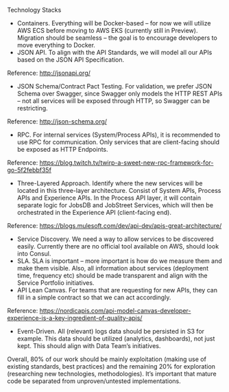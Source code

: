 Technology Stacks

-	Containers. Everything will be Docker-based – for now we will utilize AWS ECS before moving to AWS EKS (currently still in Preview). Migration should be seamless – the goal is to encourage developers to move everything to Docker.
-	JSON API. To align with the API Standards, we will model all our APIs based on the JSON API Specification. 

Reference: http://jsonapi.org/

-	JSON Schema/Contract Pact Testing. For validation, we prefer JSON Schema over Swagger, since Swagger only models the HTTP REST APIs – not all services will be exposed through HTTP, so Swagger can be restricting.

Reference: http://json-schema.org/

-	RPC. For internal services (System/Process APIs), it is recommended to use RPC for communication. Only services that are client-facing should be exposed as HTTP Endpoints.

Reference: https://blog.twitch.tv/twirp-a-sweet-new-rpc-framework-for-go-5f2febbf35f

-	Three-Layered Approach. Identify where the new services will be located in this three-layer architecture. Consist of System APIs, Process APIs and Experience APIs. In the Process API layer, it will contain separate logic for JobsDB and JobStreet Services, which will then be orchestrated in the Experience API (client-facing end). 

Reference: https://blogs.mulesoft.com/dev/api-dev/apis-great-architecture/

-	Service Discovery. We need a way to allow services to be discovered easily. Currently there are no official tool available on AWS, should look into Consul.
-	SLA. SLA is important – more important is how do we measure them and make them visible. Also, all information about services (deployment time, frequency etc) should be made transparent and align with the Service Portfolio initiatives.
-	API Lean Canvas. For teams that are requesting for new APIs, they can fill in a simple contract so that we can act accordingly. 

Reference: https://nordicapis.com/api-model-canvas-developer-experience-is-a-key-ingredient-of-quality-apis/

-	Event-Driven. All (relevant) logs data should be persisted in S3 for example. This data should be utilized (analytics, dashboards), not just kept. This should align with Data Team’s initiatives.

Overall, 80% of our work should be mainly exploitation (making use of existing standards, best practices) and the remaining 20% for exploration (researching new technologies, methodologies). It’s important that mature code be separated from unproven/untested implementations.
